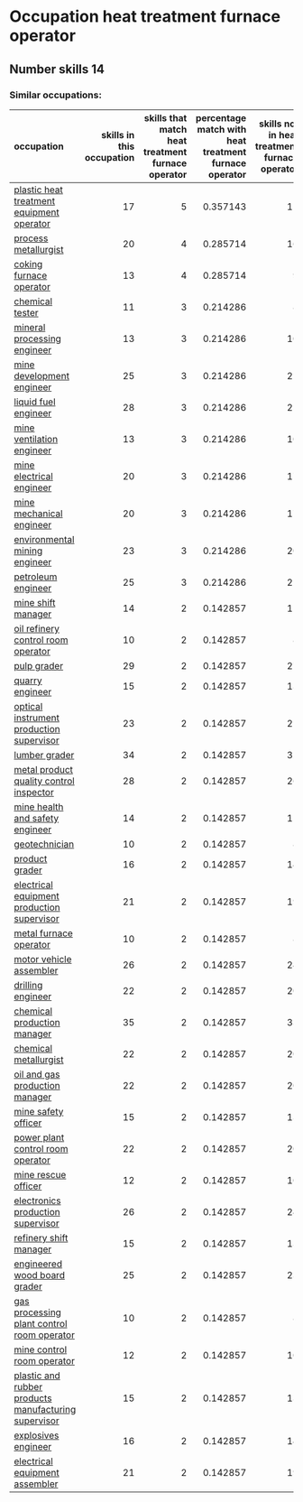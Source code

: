 # Occupation heat treatment furnace operator
## Number skills 14
### Similar occupations:
| occupation                                                                                                      |   skills in this occupation |   skills that match heat treatment furnace operator |   percentage match with heat treatment furnace operator |   skills not in heat treatment furnace operator |
|:----------------------------------------------------------------------------------------------------------------|----------------------------:|----------------------------------------------------:|--------------------------------------------------------:|------------------------------------------------:|
| [plastic heat treatment equipment operator](plastic_heat_treatment_equipment_operator.md)                       |                          17 |                                                   5 |                                                0.357143 |                                              12 |
| [process metallurgist](process_metallurgist.md)                                                                 |                          20 |                                                   4 |                                                0.285714 |                                              16 |
| [coking furnace operator](coking_furnace_operator.md)                                                           |                          13 |                                                   4 |                                                0.285714 |                                               9 |
| [chemical tester](chemical_tester.md)                                                                           |                          11 |                                                   3 |                                                0.214286 |                                               8 |
| [mineral processing engineer](mineral_processing_engineer.md)                                                   |                          13 |                                                   3 |                                                0.214286 |                                              10 |
| [mine development engineer](mine_development_engineer.md)                                                       |                          25 |                                                   3 |                                                0.214286 |                                              22 |
| [liquid fuel engineer](liquid_fuel_engineer.md)                                                                 |                          28 |                                                   3 |                                                0.214286 |                                              25 |
| [mine ventilation engineer](mine_ventilation_engineer.md)                                                       |                          13 |                                                   3 |                                                0.214286 |                                              10 |
| [mine electrical engineer](mine_electrical_engineer.md)                                                         |                          20 |                                                   3 |                                                0.214286 |                                              17 |
| [mine mechanical engineer](mine_mechanical_engineer.md)                                                         |                          20 |                                                   3 |                                                0.214286 |                                              17 |
| [environmental mining engineer](environmental_mining_engineer.md)                                               |                          23 |                                                   3 |                                                0.214286 |                                              20 |
| [petroleum engineer](petroleum_engineer.md)                                                                     |                          25 |                                                   3 |                                                0.214286 |                                              22 |
| [mine shift manager](mine_shift_manager.md)                                                                     |                          14 |                                                   2 |                                                0.142857 |                                              12 |
| [oil refinery control room operator](oil_refinery_control_room_operator.md)                                     |                          10 |                                                   2 |                                                0.142857 |                                               8 |
| [pulp grader](pulp_grader.md)                                                                                   |                          29 |                                                   2 |                                                0.142857 |                                              27 |
| [quarry engineer](quarry_engineer.md)                                                                           |                          15 |                                                   2 |                                                0.142857 |                                              13 |
| [optical instrument production supervisor](optical_instrument_production_supervisor.md)                         |                          23 |                                                   2 |                                                0.142857 |                                              21 |
| [lumber grader](lumber_grader.md)                                                                               |                          34 |                                                   2 |                                                0.142857 |                                              32 |
| [metal product quality control inspector](metal_product_quality_control_inspector.md)                           |                          28 |                                                   2 |                                                0.142857 |                                              26 |
| [mine health and safety engineer](mine_health_and_safety_engineer.md)                                           |                          14 |                                                   2 |                                                0.142857 |                                              12 |
| [geotechnician](geotechnician.md)                                                                               |                          10 |                                                   2 |                                                0.142857 |                                               8 |
| [product grader](product_grader.md)                                                                             |                          16 |                                                   2 |                                                0.142857 |                                              14 |
| [electrical equipment production supervisor](electrical_equipment_production_supervisor.md)                     |                          21 |                                                   2 |                                                0.142857 |                                              19 |
| [metal furnace operator](metal_furnace_operator.md)                                                             |                          10 |                                                   2 |                                                0.142857 |                                               8 |
| [motor vehicle assembler](motor_vehicle_assembler.md)                                                           |                          26 |                                                   2 |                                                0.142857 |                                              24 |
| [drilling engineer](drilling_engineer.md)                                                                       |                          22 |                                                   2 |                                                0.142857 |                                              20 |
| [chemical production manager](chemical_production_manager.md)                                                   |                          35 |                                                   2 |                                                0.142857 |                                              33 |
| [chemical metallurgist](chemical_metallurgist.md)                                                               |                          22 |                                                   2 |                                                0.142857 |                                              20 |
| [oil and gas production manager](oil_and_gas_production_manager.md)                                             |                          22 |                                                   2 |                                                0.142857 |                                              20 |
| [mine safety officer](mine_safety_officer.md)                                                                   |                          15 |                                                   2 |                                                0.142857 |                                              13 |
| [power plant control room operator](power_plant_control_room_operator.md)                                       |                          22 |                                                   2 |                                                0.142857 |                                              20 |
| [mine rescue officer](mine_rescue_officer.md)                                                                   |                          12 |                                                   2 |                                                0.142857 |                                              10 |
| [electronics production supervisor](electronics_production_supervisor.md)                                       |                          26 |                                                   2 |                                                0.142857 |                                              24 |
| [refinery shift manager](refinery_shift_manager.md)                                                             |                          15 |                                                   2 |                                                0.142857 |                                              13 |
| [engineered wood board grader](engineered_wood_board_grader.md)                                                 |                          25 |                                                   2 |                                                0.142857 |                                              23 |
| [gas processing plant control room operator](gas_processing_plant_control_room_operator.md)                     |                          10 |                                                   2 |                                                0.142857 |                                               8 |
| [mine control room operator](mine_control_room_operator.md)                                                     |                          12 |                                                   2 |                                                0.142857 |                                              10 |
| [plastic and rubber products manufacturing supervisor](plastic_and_rubber_products_manufacturing_supervisor.md) |                          15 |                                                   2 |                                                0.142857 |                                              13 |
| [explosives engineer](explosives_engineer.md)                                                                   |                          16 |                                                   2 |                                                0.142857 |                                              14 |
| [electrical equipment assembler](electrical_equipment_assembler.md)                                             |                          21 |                                                   2 |                                                0.142857 |                                              19 |
